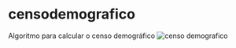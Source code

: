 # censodemografico
Algoritmo para calcular o censo demográfico
![censo demografico](https://user-images.githubusercontent.com/65674963/169930198-70955d59-82fa-4bdf-a7ca-ae97e352b0e1.png)




